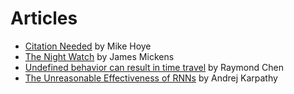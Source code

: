# Articles

- [Citation Needed](http://exple.tive.org/blarg/2013/10/22/citation-needed/) by Mike Hoye
- [The Night Watch](https://www.usenix.org/system/files/1311_05-08_mickens.pdf) by James Mickens
- [Undefined behavior can result in time travel](https://blogs.msdn.microsoft.com/oldnewthing/20140627-00/?p=633) by Raymond Chen
- [The Unreasonable Effectiveness of RNNs](http://karpathy.github.io/2015/05/21/rnn-effectiveness/) by Andrej Karpathy
